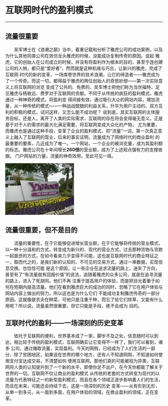 # 互联网时代的盈利模式
---
## 流量很重要

&emsp;&emsp;吴军博士在《浪潮之巅》当中，着重记载和分析了雅虎公司的成功案例，以及为什么其他同类公司在效仿龙头雅虎的时候，没能成功复制传奇的原因。说起
雅虎，它的创始人在公司成立的时候，并没有将盈利作为根本的目的，甚至于连创建公司的人物，都只是“爱好者”，然而就是这种机缘与巧合，让新兴的雅虎，完成了互联网
时代的新的变革，一场席卷世界的技术浪潮，让它的缔造者——雅虎成为了一个传奇。而这一切，都得益于雅虎的两位创始人的奇思妙想——第一次实际意义上将互联网的浏览
变成了公共的、免费的，吴军博士把他们称为当世福特，足见雅虎与杨致远、费罗对于互联网的贡献。不同于从传统的疯狂的盈利模式，雅虎通过一种神奇的模式，将盈利变
得间接有效，通过吸引大众的网站内容，增加流量，从一种传统的模式——一种战战兢兢的利益关系，升华为用户主动的、双方互利的积极的模式，试问这样，又怎么能不成功呢？
说到底，其实互联网的主体服务目标，还是人，离开了人类的实际需求，互联网的存在将会变得毫无意义。正是基于对于人的需求的最大化满足需要，将互联网变成大众化的产物，
尤为重要，而雅虎也是通过这种手段，变革了企业的盈利模式，将“流量”一词，第一次真正意义上融入了互联网的营业，后来的事实证明，流量成为了网络时代的商业盈利
的最重要的要素，几近成为了唯一。一个网站，一个企业的被浏览量，成为其盈利额的标志。雅虎公司在十年间增长**260倍**的营业额，成为了上述观点强有力的支撑依据。
门户网站的力量，流量的神奇效用，至此可见一斑。

![](images/%E9%9B%85%E8%99%8E.jpg)

## 流量很重要，但不是目的

&emsp;&emsp;流量的重要性，在于它能够促进增长营业额，在于它能够将传统的营业模式，以一种十分温和的方式，转变成为新兴的、现代的营业方式，过去那种货物与货款
一起面世的方式，在如今看来几乎变得不可能，这也是互联网时代的商业特征之一，取而代之的，是我们新的认知的、不可见的交易方式，通过一串数据，实现信息交换。也恰恰可能
是这个原因，让一些企业在追求流量的路上，迷失了方向，甚至有了“有流量就有回报价值”的说法，追随着雅虎的众多公司，就是在追寻流量的路上，进入了死胡同。他们不再
注重于提高用户的体验，而是把目光着重于如何在短期内提高流量。他们在看到雅虎巨大的成功的同时，忽略了它在用户体验与网站内容上做出的努力，所以这也是为什么它们
不能成功复制雅虎传奇的一部分原因。这就像是农夫在种菜，可他只是注重于种，而忘了给它们除草，又能有什么用呢？所以说，流量虽然很重要，但它只能是手段，绝不会成为
目的。

## 互联时代的盈利——一场深刻的历史变革

&emsp;&emsp;依托于互联网的便利，世界基本成了一家，脚步不及之处，信息随时可以到达，相比较于传统的盈利模式，互联网确实让它变得不一样了，我们可以看到，诸多
公司，通过赚取流量，实现盈利。今天的网购，已经成为了人们生活的一部分，除了贫困地区，如果说在世界的哪个地方，还有人不知道网购，不知道如何使用支付宝达成交易，不清楚如何
使用互联网，那他们真的可能被视为异类，互联网将人类的认知提升到了一个新的水平，即使你足不出户，在今天你都能了解关于世界的一切。互联网不仅让商业的盈利模式
从传统的老套的方式转变为现代的以流量为代表特征之一的新型盈利模式，而且在各个领域正逐步影响着人们的生活，而且在未来，可能还会持续下去，这是一场深刻的历史
变革——从有形到无形，从单一到多元，从一面到多面，在用户体验的领域，在商业盈利的领域，正在变革。
